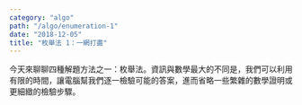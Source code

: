 ```yaml
---
category: "algo"
path: "/algo/enumeration-1"
date: "2018-12-05"
title: "枚舉法 1：一網打盡"
---
```


今天來聊聊四種解題方法之一：枚舉法。資訊與數學最大的不同是，我們可以利用有限的時間，讓電腦幫我們逐一檢驗可能的答案，進而省略一些繁雜的數學證明或更細緻的檢驗步驟。

<include-problem
    path='/problem/isprime'
    show-solution
    >
</include-problem>